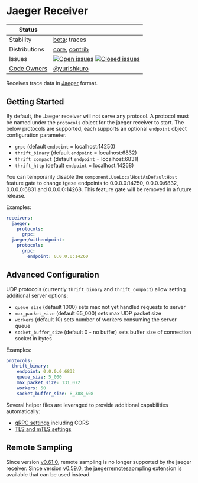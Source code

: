 # Jaeger Receiver

<!-- status autogenerated section -->
| Status        |           |
| ------------- |-----------|
| Stability     | [beta]: traces   |
| Distributions | [core], [contrib] |
| Issues        | [![Open issues](https://img.shields.io/github/issues-search/open-telemetry/opentelemetry-collector-contrib?query=is%3Aissue%20is%3Aopen%20label%3Areceiver%2Fjaeger%20&label=open&color=orange&logo=opentelemetry)](https://github.com/GlancingMind/opentelemetry-collector-contrib/issues?q=is%3Aopen+is%3Aissue+label%3Areceiver%2Fjaeger) [![Closed issues](https://img.shields.io/github/issues-search/open-telemetry/opentelemetry-collector-contrib?query=is%3Aissue%20is%3Aclosed%20label%3Areceiver%2Fjaeger%20&label=closed&color=blue&logo=opentelemetry)](https://github.com/GlancingMind/opentelemetry-collector-contrib/issues?q=is%3Aclosed+is%3Aissue+label%3Areceiver%2Fjaeger) |
| [Code Owners](https://github.com/GlancingMind/opentelemetry-collector-contrib/blob/main/CONTRIBUTING.md#becoming-a-code-owner)    | [@yurishkuro](https://www.github.com/yurishkuro) |

[beta]: https://github.com/GlancingMind/opentelemetry-collector#beta
[core]: https://github.com/GlancingMind/opentelemetry-collector-releases/tree/main/distributions/otelcol
[contrib]: https://github.com/GlancingMind/opentelemetry-collector-releases/tree/main/distributions/otelcol-contrib
<!-- end autogenerated section -->

Receives trace data in [Jaeger](https://www.jaegertracing.io/) format.

## Getting Started

By default, the Jaeger receiver will not serve any protocol. A protocol must be
named under the `protocols` object for the jaeger receiver to start. The
below protocols are supported, each supports an optional `endpoint`
object configuration parameter.

- `grpc` (default `endpoint` = localhost:14250)
- `thrift_binary` (default `endpoint` = localhost:6832)
- `thrift_compact` (default `endpoint` = localhost:6831)
- `thrift_http` (default `endpoint` = localhost:14268)

You can temporarily disable the `component.UseLocalHostAsDefaultHost` feature gate to change tgese endpoints to 0.0.0.0:14250, 0.0.0.0:6832, 0.0.0.0:6831 and 0.0.0.0:14268. This feature gate will be removed in a future release.

Examples:

```yaml
receivers:
  jaeger:
    protocols:
      grpc:
  jaeger/withendpoint:
    protocols:
      grpc:
        endpoint: 0.0.0.0:14260
```

## Advanced Configuration

UDP protocols (currently `thrift_binary` and `thrift_compact`) allow setting additional
server options:

- `queue_size` (default 1000) sets max not yet handled requests to server
- `max_packet_size` (default 65_000) sets max UDP packet size
- `workers` (default 10) sets number of workers consuming the server queue
- `socket_buffer_size` (default 0 - no buffer) sets buffer size of connection socket in bytes

Examples:

```yaml
protocols:
  thrift_binary:
    endpoint: 0.0.0.0:6832
    queue_size: 5_000
    max_packet_size: 131_072
    workers: 50
    socket_buffer_size: 8_388_608
```

Several helper files are leveraged to provide additional capabilities automatically:

- [gRPC settings](https://github.com/GlancingMind/opentelemetry-collector/blob/main/config/configgrpc/README.md) including CORS
- [TLS and mTLS settings](https://github.com/GlancingMind/opentelemetry-collector/blob/main/config/configtls/README.md)

## Remote Sampling

Since version [v0.61.0](https://github.com/GlancingMind/opentelemetry-collector-contrib/releases/tag/v0.61.0), remote sampling is no longer supported by the jaeger receiver. Since version [v0.59.0](https://github.com/GlancingMind/opentelemetry-collector-contrib/releases/tag/v0.59.0), the [jaegerremotesapmpling](https://github.com/GlancingMind/opentelemetry-collector-contrib/blob/v0.61.0/extension/jaegerremotesampling/README.md) extension is available that can be used instead.

